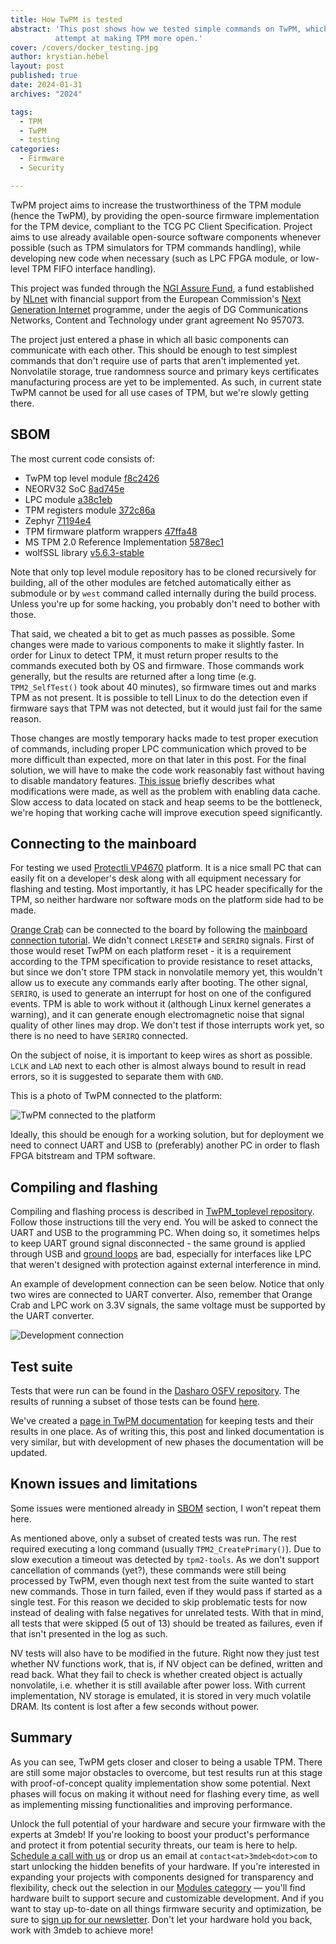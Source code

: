 ```yaml
---
title: How TwPM is tested
abstract: 'This post shows how we tested simple commands on TwPM, which is our
          attempt at making TPM more open.'
cover: /covers/docker_testing.jpg
author: krystian.hebel
layout: post
published: true
date: 2024-01-31
archives: "2024"

tags:
  - TPM
  - TwPM
  - testing
categories:
  - Firmware
  - Security

---
```


TwPM project aims to increase the trustworthiness of the TPM module (hence the
TwPM), by providing the open-source firmware implementation for the TPM device,
compliant to the TCG PC Client Specification. Project aims to use already
available open-source software components whenever possible (such as TPM
simulators for TPM commands handling), while developing new code when necessary
(such as LPC FPGA module, or low-level TPM FIFO interface handling).

This project was funded through the [NGI Assure Fund](https://nlnet.nl/assure),
a fund established by [NLnet](https://nlnet.nl/) with financial support from the
European Commission's [Next Generation Internet](https://ngi.eu/) programme,
under the aegis of DG Communications Networks, Content and Technology under
grant agreement No 957073.

The project just entered a phase in which all basic components can communicate
with each other. This should be enough to test simplest commands that don't
require use of parts that aren't implemented yet. Nonvolatile storage, true
randomness source and primary keys certificates manufacturing process are yet
to be implemented. As such, in current state TwPM cannot be used for all use
cases of TPM, but we're slowly getting there.

## SBOM

The most current code consists of:

- TwPM top level module [f8c2426](https://github.com/Dasharo/TwPM_toplevel/tree/f8c24265a333dcbbb826c09677538ad2b298f190)
- NEORV32 SoC [8ad745e](https://github.com/Dasharo/neorv32/tree/8ad745efde1545e5f4241f9173e601e3e021717a)
- LPC module [a38c1eb](https://github.com/Dasharo/verilog-lpc-module/tree/a38c1ebe1efeb709b52f46c35f74713eb86aeac4)
- TPM registers module [372c86a](https://github.com/Dasharo/verilog-tpm-fifo-registers/tree/372c86ac2f4660d8b9ea47cc264938fd3ace33fd)
- Zephyr [71194e4](https://github.com/Dasharo/zephyr/tree/71194e41ac04d74a60d541257d98c20bb6e6bf6d)
- TPM firmware platform wrappers [47ffa48](https://github.com/Dasharo/twpm-firmware/tree/47ffa489cddf6cb2ea5e4e28fb41a7c281207256)
- MS TPM 2.0 Reference Implementation [5878ec1](https://github.com/Dasharo/ms-tpm-20-ref/tree/5878ec1e26bace3960d62468f4740d1c08394f1c)
- wolfSSL library [v5.6.3-stable](https://github.com/wolfSSL/wolfssl/tree/v5.6.3-stable)

Note that only top level module repository has to be cloned recursively for
building, all of the other modules are fetched automatically either as submodule
or by `west` command called internally during the build process. Unless you're
up for some hacking, you probably don't need to bother with those.

That said, we cheated a bit to get as much passes as possible. Some changes were
made to various components to make it slightly faster. In order for Linux to
detect TPM, it must return proper results to the commands executed both by OS
and firmware. Those commands work generally, but the results are returned after
a long time (e.g. `TPM2_SelfTest()` took about 40 minutes), so firmware times
out and marks TPM as not present. It is possible to tell Linux to do the
detection even if firmware says that TPM was not detected, but it would just
fail for the same reason.

Those changes are mostly temporary hacks made to test proper execution of
commands, including proper LPC communication which proved to be more difficult
than expected, more on that later in this post. For the final solution, we will
have to make the code work reasonably fast without having to disable mandatory
features. [This issue](https://github.com/Dasharo/TwPM_toplevel/issues/23)
briefly describes what modifications were made, as well as the problem with
enabling data cache. Slow access to data located on stack and heap seems to be
the bottleneck, we're hoping that working cache will improve execution speed
significantly.

## Connecting to the mainboard

For testing we used [Protectli VP4670](https://docs.dasharo.com/variants/protectli_vp46xx/overview/)
platform. It is a nice small PC that can easily fit on a developer's desk along
with all equipment necessary for flashing and testing. Most importantly, it has
LPC header specifically for the TPM, so neither hardware nor software mods on
the platform side had to be made.

[Orange Crab](https://github.com/orangecrab-fpga/orangecrab-hardware) can be
connected to the board by following the [mainboard connection
tutorial](https://twpm.dasharo.com/tutorials/mainboard-connection/). We didn't
connect `LRESET#` and `SERIRQ` signals. First of those would reset TwPM on each
platform reset - it is a requirement according to the TPM specification to
provide resistance to reset attacks, but since we don't store TPM stack in
nonvolatile memory yet, this wouldn't allow us to execute any commands early
after booting. The other signal, `SERIRQ`, is used to generate an interrupt for
host on one of the configured events. TPM is able to work without it (although
Linux kernel generates a warning), and it can generate enough electromagnetic
noise that signal quality of other lines may drop. We don't test if those
interrupts work yet, so there is no need to have `SERIRQ` connected.

On the subject of noise, it is important to keep wires as short as possible.
`LCLK` and `LAD` next to each other is almost always bound to result in read
errors, so it is suggested to separate them with `GND`.

This is a photo of TwPM connected to the platform:

![TwPM connected to the platform](/img/twpm_connection.png)

Ideally, this should be enough for a working solution, but for deployment we
need to connect UART and USB to (preferably) another PC in order to flash FPGA
bitstream and TPM software.

## Compiling and flashing

Compiling and flashing process is described in [TwPM_toplevel repository](https://github.com/dasharo/TwPM_toplevel/#twpm_toplevel).
Follow those instructions till the very end. You will be asked to connect the
UART and USB to the programming PC. When doing so, it sometimes helps to keep
UART ground signal disconnected - the same ground is applied through USB and
[ground loops](https://en.wikipedia.org/wiki/Ground_loop_(electricity)) are bad,
especially for interfaces like LPC that weren't designed with protection against
external interference in mind.

An example of development connection can be seen below. Notice that only two
wires are connected to UART converter. Also, remember that Orange Crab and LPC
work on 3.3V signals, the same voltage must be supported by the UART converter.

![Development connection](/img/twpm_connection_dev.png)

## Test suite

Tests that were run can be found in the [Dasharo OSFV repository](https://github.com/Dasharo/open-source-firmware-validation/blob/main/dasharo-security/tpm2-commands.robot).
The results of running a subset of those tests can be found [here](https://twpm.dasharo.com/test-results/2024_01_11_orange_crab_without_create_primary.html).

We've created a [page in TwPM documentation](https://twpm.dasharo.com/development/testing/)
for keeping tests and their results in one place. As of writing this, this post
and linked documentation is very similar, but with development of new phases the
documentation will be updated.

## Known issues and limitations

Some issues were mentioned already in [SBOM](#sbom) section, I won't repeat them
here.

As mentioned above, only a subset of created tests was run. The rest required
executing a long command (usually `TPM2_CreatePrimary()`). Due to slow execution
a timeout was detected by `tpm2-tools`. As we don't support cancellation of
commands (yet?), these commands were still being processed by TwPM, even though
next test from the suite wanted to start new commands. Those in turn failed,
even if they would pass if started as a single test. For this reason we decided
to skip problematic tests for now instead of dealing with false negatives for
unrelated tests. With that in mind, all tests that were skipped (5 out of 13)
should be treated as failures, even if that isn't presented in the log as such.

NV tests will also have to be modified in the future. Right now they just test
whether NV functions work, that is, if NV object can be defined, written and
read back. What they fail to check is whether created object is actually
nonvolatile, i.e. whether it is still available after power loss. With current
implementation, NV storage is emulated, it is stored in very much volatile DRAM.
Its content is lost after a few seconds without power.

## Summary

As you can see, TwPM gets closer and closer to being a usable TPM. There are
still some major obstacles to overcome, but test results run at this stage with
proof-of-concept quality implementation show some potential. Next phases will
focus on making it without need for flashing every time, as well as implementing
missing functionalities and improving performance.

Unlock the full potential of your hardware and secure your firmware with the
experts at 3mdeb! If you're looking to boost your product's performance and
protect it from potential security threats, our team is here to help. [Schedule
a call with us](https://calendly.com/3mdeb/consulting-remote-meeting) or drop us
an email at `contact<at>3mdeb<dot>com` to start unlocking the hidden benefits of
your hardware. If you're interested in expanding your projects with components
designed for transparency and flexibility, check out the selection in our
[Modules category](https://shop.3mdeb.com/product-category/modules/) — you'll
find hardware built to support secure and customizable development. And if you
want to stay up-to-date on all things firmware security and optimization, be
sure to [sign up for our
newsletter](https://3mdeb.com/subscribe/3mdeb_newsletter.html). Don't let your
hardware hold you back, work with 3mdeb to achieve more!
